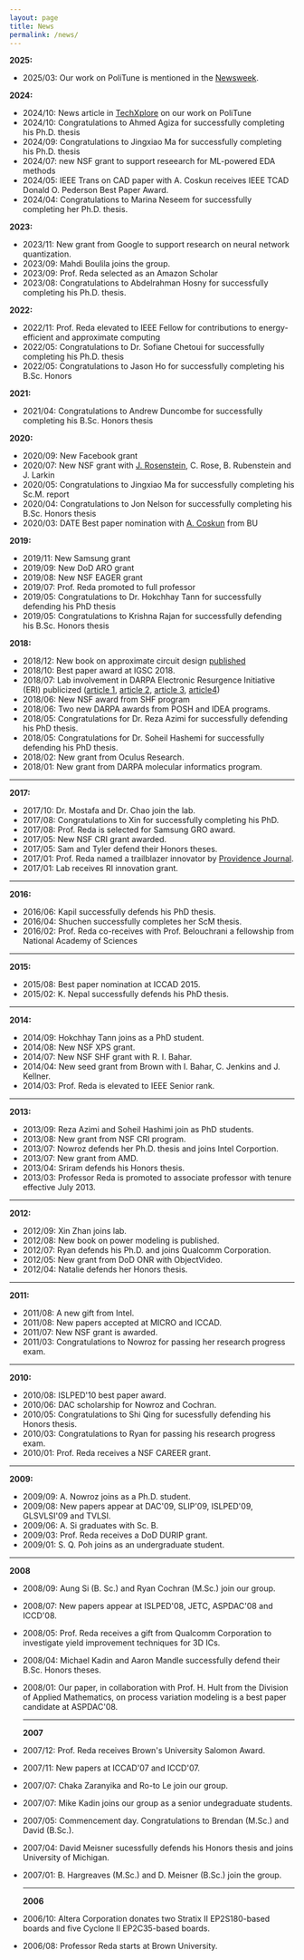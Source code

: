 ```yaml
---
layout: page
title: News
permalink: /news/
---
```

**2025:**
* 2025/03: Our work on PoliTune is mentioned in the [Newsweek](https://www.newsweek.com/tech-ceo-doge-doing-great-work-dont-ruin-it-ai-opinion-2050107).


**2024:**
*   2024/10: News article in [TechXplore](https://techxplore.com/news/2024-10-ai-fine-tuned-political-bias.html) on our work on PoliTune
*   2024/10: Congratulations to Ahmed Agiza for successfully completing his Ph.D. thesis
*   2024/09: Congratulations to Jingxiao Ma for successfully completing his Ph.D. thesis
*   2024/07: new NSF grant to support reseearch for ML-powered EDA methods
* 2024/05: IEEE Trans on CAD paper with A. Coskun receives IEEE TCAD Donald O. Pederson Best Paper Award.
* 2024/04: Congratulations to Marina Neseem for successfully completing her Ph.D. thesis.

**2023:**
* 2023/11: New grant from Google to support research on neural network quantization.
* 2023/09: Mahdi Boulila joins the group.
* 2023/09: Prof. Reda selected as an Amazon Scholar
* 2023/08: Congratulations to Abdelrahman Hosny for successfully completing his Ph.D. thesis.

**2022:**
* 	2022/11: Prof. Reda elevated to IEEE Fellow for contributions to energy-efficient and approximate computing
* 	2022/05: Congratulations to Dr. Sofiane Chetoui for successfully completing his Ph.D. thesis
* 	2022/05: Congratulations to Jason Ho for successfully completing his B.Sc. Honors 	

**2021:**
* 	2021/04: Congratulations to Andrew Duncombe for successfully completing his B.Sc. Honors thesis

**2020:**

*	2020/09: New Facebook grant
*   2020/07: New NSF grant with [J. Rosenstein](http://rosenstein.engin.brown.edu), C. Rose, B. Rubenstein and J. Larkin
*   2020/05: Congratulations to Jingxiao Ma for successfully completing his Sc.M. report
*   2020/04: Congratulations to Jon Nelson for successfully completing his B.Sc. Honors thesis
*   2020/03: DATE Best paper nomination with [A. Coskun](https://www.bu.edu/eng/profile/ayse-coskun/) from BU 

**2019:**

*   2019/11: New Samsung grant
*   2019/09: New DoD ARO grant
*   2019/08: New NSF EAGER grant
*   2019/07: Prof. Reda promoted to full professor
*   2019/05: Congratulations to Dr. Hokchhay Tann for successfully defending his PhD thesis
*   2019/05: Congratulations to Krishna Rajan for successfully defending his B.Sc. Honors thesis

**2018:**

*   2018/12: New book on approximate circuit design [published](https://www.springer.com/la/book/9783319993218)
*   2018/10: Best paper award at IGSC 2018.
*   2018/07: Lab involvement in DARPA Electronic Resurgence Initiative (ERI) publicized ([article 1](https://www.darpa.mil/news-events/2018-07-24), [article 2](https://www.nextplatform.com/2018/02/05/inside-darpas-200-million-jump-microelectronics/), [article 3](http://jacobsschool.ucsd.edu/news/news_releases/release.sfe?id=2605), [article4](http://eecs.umich.edu/eecs/about/articles/2018/darpa-eri-sylvester.html))
*   2018/06: New NSF award from SHF program
*   2018/06: Two new DARPA awards from POSH and IDEA programs.
*   2018/05: Congratulations for Dr. Reza Azimi for successfully defending his PhD thesis.
*   2018/05: Congratulations for Dr. Soheil Hashemi for successfully defending his PhD thesis.
*   2018/02: New grant from Oculus Research.
*   2018/01: New grant from DARPA molecular informatics program.

* * *

**2017:**

*   2017/10: Dr. Mostafa and Dr. Chao join the lab.
*   2017/08: Congratulations to Xin for successfully completing his PhD.
*   2017/08: Prof. Reda is selected for Samsung GRO award.
*   2017/05: New NSF CRI grant awarded.
*   2017/05: Sam and Tyler defend their Honors theses.
*   2017/01: Prof. Reda named a trailblazer innovator by [Providence Journal](http://www.providencejournal.com/news/20170103/ri-innovators-11-trailblazers-to-follow-in-2017).
*   2017/01: Lab receives RI innovation grant.

* * *

**2016:**

*   2016/06: Kapil successfully defends his PhD thesis.
*   2016/04: Shuchen successfully completes her ScM thesis.
*   2016/02: Prof. Reda co-receives with Prof. Belouchrani a fellowship from National Academy of Sciences

* * *

**2015:**

*   2015/08: Best paper nomination at ICCAD 2015.
*   2015/02: K. Nepal successfully defends his PhD thesis.

* * *

**2014:**

*   2014/09: Hokchhay Tann joins as a PhD student.
*   2014/08: New NSF XPS grant.
*   2014/07: New NSF SHF grant with R. I. Bahar.
*   2014/04: New seed grant from Brown with I. Bahar, C. Jenkins and J. Kellner.
*   2014/03: Prof. Reda is elevated to IEEE Senior rank.

* * *

**2013:**

*   2013/09: Reza Azimi and Soheil Hashimi join as PhD students.
*   2013/08: New grant from NSF CRI program.
*   2013/07: Nowroz defends her Ph.D. thesis and joins Intel Corportion.
*   2013/07: New grant from AMD.
*   2013/04: Sriram defends his Honors thesis.
*   2013/03: Professor Reda is promoted to associate professor with tenure effective July 2013.

* * *

**2012:**

*   2012/09: Xin Zhan joins lab.
*   2012/08: New book on power modeling is published.
*   2012/07: Ryan defends his Ph.D. and joins Qualcomm Corporation.
*   2012/05: New grant from DoD ONR with ObjectVideo.
*   2012/04: Natalie defends her Honors thesis.

* * *

**2011:**

*   2011/08: A new gift from Intel.
*   2011/08: New papers accepted at MICRO and ICCAD.
*   2011/07: New NSF grant is awarded.
*   2011/03: Congratulations to Nowroz for passing her research progress exam.

* * *

**2010:**

*   2010/08: ISLPED'10 best paper award.
*   2010/06: DAC scholarship for Nowroz and Cochran.
*   2010/05: Congratulations to Shi Qing for sucessfully defending his Honors thesis.
*   2010/03: Congratulations to Ryan for passing his research progress exam.
*   2010/01: Prof. Reda receives a NSF CAREER grant.

* * *

**2009:**

*   2009/09: A. Nowroz joins as a Ph.D. student.
*   2009/08: New papers appear at DAC'09, SLIP'09, ISLPED'09, GLSVLSI'09 and TVLSI.
*   2009/06: A. Si graduates with Sc. B.
*   2009/03: Prof. Reda receives a DoD DURIP grant.
*   2009/01: S. Q. Poh joins as an undergraduate student.

* * *

**2008**

*   2008/09: Aung Si (B. Sc.) and Ryan Cochran (M.Sc.) join our group.
*   2008/07: New papers appear at ISLPED'08, JETC, ASPDAC'08 and ICCD'08.
*   2008/05: Prof. Reda receives a gift from Qualcomm Corporation to investigate yield improvement techniques for 3D ICs.
*   2008/04: Michael Kadin and Aaron Mandle successfully defend their B.Sc. Honors theses.
*   2008/01: Our paper, in collaboration with Prof. H. Hult from the Division of Applied Mathematics, on process variation modeling is a best paper candidate at ASPDAC'08.

    * * *

    **2007**
*   2007/12: Prof. Reda receives Brown's University Salomon Award.
*   2007/11: New papers at ICCAD'07 and ICCD'07.
*   2007/07: Chaka Zaranyika and Ro-to Le join our group.
*   2007/07: Mike Kadin joins our group as a senior undegraduate students.
*   2007/05: Commencement day. Congratulations to Brendan (M.Sc.) and David (B.Sc.).
*   2007/04: David Meisner sucessfully defends his Honors thesis and joins University of Michigan.
*   2007/01: B. Hargreaves (M.Sc.) and D. Meisner (B.Sc.) join the group.

    * * *

    **2006**
*   2006/10: Altera Corporation donates two Stratix II EP2S180-based boards and five Cyclone II EP2C35-based boards.
*   2006/08: Professor Reda starts at Brown University.
